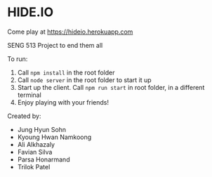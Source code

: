 # HIDE.IO

Come play at https://hideio.herokuapp.com

SENG 513 Project to end them all

To run:
1. Call ```npm install``` in the root folder
2. Call ```node server``` in the root folder to start it up
3. Start up the client. Call ```npm run start``` in root folder, in a different terminal
4. Enjoy playing with your friends!

Created by:
* Jung Hyun Sohn
* Kyoung Hwan Namkoong
* Ali Alkhazaly
* Favian Silva
* Parsa Honarmand
* Trilok Patel
